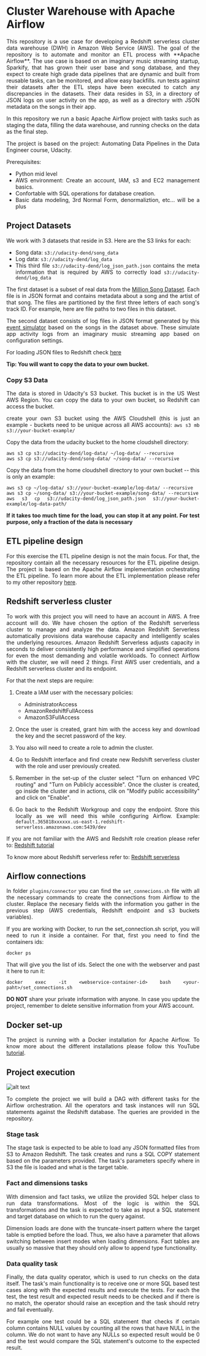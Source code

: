 # Cluster Warehouse with Apache Airflow

<div align="justify">
This repository is a use case for developing a Redshift serverless cluster data warehouse (DWH) in Amazon Web Service (AWS).
The goal of the repository is to automate and monitor an ETL process with **Apache Airflow**. The use case is based on an
imaginary music streaming startup, Sparkify, that has grown their user base and song database, and they 
 expect to create high grade data pipelines that are dynamic and 
built from reusable tasks, can be monitored, and allow easy backfills. run tests against their datasets after the ETL 
steps have been executed to catch any discrepancies in the datasets. Their data resides in S3, in a directory of 
JSON logs on user activity on the app, as well as a directory with JSON metadata on the songs in their app.


In this repository we run a basic Apache Airflow project with tasks such as staging the data, filling the data warehouse,
and running checks on the data as the final step. 


The project is based on the project: Automating Data Pipelines in the Data Engineer course, Udacity.


Prerequisites:
* Python mid level
* AWS environment: Create an account, IAM, s3 and EC2 management basics. 
* Confortable with SQL operations for database creation. 
* Basic data modeling, 3rd Normal Form, denormaliztion, etc... will be a plus


## Project Datasets


We work with 3 datasets that reside in S3. Here are the S3 links for each:


* Song data: `s3://udacity-dend/song_data`
* Log data: `s3://udacity-dend/log_data`
* This third file `s3://udacity-dend/log_json_path.json` contains the meta information that is required by AWS to
correctly load `s3://udacity-dend/log_data`

The first dataset is a subset of real data from the [Million Song Dataset](http://millionsongdataset.com/). Each file is in JSON format and contains 
metadata about a song and the artist of that song. The files are partitioned by the first three letters of each song's 
track ID. For example, here are file paths to two files in this dataset.

The second dataset consists of log files in JSON format generated by this [event simulator](https://github.com/Interana/eventsim) based on the songs in the 
dataset above. These simulate app activity logs from an imaginary music streaming app based on configuration settings.

For loading JSON files to Redshift check [here](https://hevodata.com/learn/json-to-redshift/)

**Tip: You will want to copy the data to your own bucket.**


### Copy S3 Data

The data is stored in Udacity's S3 bucket. This bucket is in the US West AWS Region. 
You can copy the data to your own bucket, so Redshift can access the bucket.

create your own S3 bucket using the AWS Cloudshell (this is just an example - buckets need to be unique across all AWS accounts): 
`aws s3 mb s3://your-bucket-example/`

Copy the data from the udacity bucket to the home cloudshell directory:
```
aws s3 cp s3://udacity-dend/log-data/ ~/log-data/ --recursive
aws s3 cp s3://udacity-dend/song-data/ ~/song-data/ --recursive
```
Copy the data from the home cloudshell directory to your own bucket -- this is only an example: 

```
aws s3 cp ~/log-data/ s3://your-bucket-example/log-data/ --recursive
aws s3 cp ~/song-data/ s3://your-bucket-example/song-data/ --recursive
aws s3 cp s3://udacity-dend/log_json_path.json s3://your-bucket-example/log-data-path/ 
```
**If it takes too much time for the load, you can stop it at any point. 
For test purpose, only a fraction of the data is necessary**

## ETL pipeline design

For this exercise the ETL pipeline design is not the main focus. For that, the repository contain all the necessary resources
for the ETL pipeline design. The project is based on the Apache Airflow implementation orchestrating the ETL pipeline. 
To learn more about the ETL implementation please refer to my other repository [here]().


## Redshift serverless cluster


To work with this project you will need to have an account in AWS. A free account will do. We have chosen the option of
the Redshift serverless cluster to manage and analyze the data. Amazon Redshift Serverless automatically provisions 
data warehouse capacity and intelligently scales the underlying resources. Amazon Redshift Serverless adjusts capacity 
in seconds to deliver consistently high performance and simplified operations for even the most demanding and volatile
workloads. To connect Airflow with the cluster, we will need 2 things. First AWS user credentials, and a Redshift
serverless cluster and its endpoint. 

For that the next steps are require:
1. Create a IAM user with the necessary policies:
   * AdministratorAccess
   * AmazonRedshiftFullAccess
   * AmazonS3FullAccess


2. Once the user is created, grant him with the access key and download the key and the secret password of the key. 
3. You also will need to create a role to admin the cluster. 
 
3. Go to Redshift interface and find create new Redshift serverless cluster with the role and user previously created.
4. Remember in the set-up of the cluster select "Turn on enhanced VPC routing" and "Turn on Publicly accessible". 
Once the cluster is created, go inside the cluster and in actions, clik on "Modify public accessibility" and click on 
"Enable". 
5. Go back to the Redshift Workgroup and copy the endpoint. Store this locally as we will need this while configuring 
Airflow. Example: `default.365818xxxxxx.us-east-1.redshift-serverless.amazonaws.com:5439/dev`

If you are not familiar with the AWS and Redshift role creation please refer to: [Redshift tutorial](https://docs.aws.amazon.com/redshift/latest/dg/tutorials-redshift.html)


To know more about Redshift serverless refer to: [Redshift serverless](https://docs.aws.amazon.com/redshift/latest/mgmt/serverless-whatis.html)

## Airflow connections

In folder `plugins/connector` you can find the `set_connecions.sh` file  with all the necessary commands 
to create the connections from Airflow to the cluster. Replace the necesary fields with the information 
you gather in the previous step (AWS credentials, Redshift endpoint and s3 buckets variables).

If you are working with Docker, to run the set_connection.sh script, you will need to run it inside
a container. For that, first you need to find the containers ids:
```
docker ps 
```
That will give you the list of ids. Select the one with the webserver and past it here to run it:

```
docker exec -it <webservice-container-id> bash <your-paht>/set_connections.sh
```

**DO NOT** share your private information with anyone. In case you update the project, remember to delete sensitive information 
from your AWS account.

## Docker set-up

The project is running with a Docker installation for Apache Airflow. 
To know more about the different installations please follow this YouTube [tutorial](https://www.youtube.com/watch?v=K9AnJ9_ZAXE).

## Project execution
![alt text](https://github.com/deepSalva/Data_Pipeline_Airflow/blob/main/dags/DAG%20estructure.png "working DAG")

To complete the project we will build a DAG with different tasks for the Airflow orchestration. 
All the operators and task instances will run SQL statements against the Redshift database. The queries
are provided in the repository. 

### Stage task
The stage task is expected to be able to load any JSON formatted files from S3 to Amazon Redshift.
The task creates and runs a SQL COPY statement based on the parameters provided. The task's 
parameters specify where in S3 the file is loaded and what is the target table. 

### Fact and dimensions tasks
With dimension and fact tasks, we utilize the provided SQL helper class to run data
transformations. Most of the logic is within the SQL transformations and the task is 
expected to take as input a SQL statement and target database on which to run the query 
against. 

Dimension loads are done with the truncate-insert pattern where the target table 
is emptied before the load. Thus, we also have a parameter that allows switching 
between insert modes when loading dimensions. Fact tables are usually so massive that they 
should only allow to append type functionality.

### Data quality task 
Finally, the data quality operator, which is used to run checks on the 
data itself. The task's main functionality is to receive one or more SQL based test cases 
along with the expected results and execute the tests. For each the test, the test result and 
expected result needs to be checked and if there is no match, the operator should raise an 
exception and the task should retry and fail eventually.

For example one test could be a SQL statement that checks if certain column contains NULL 
values by counting all the rows that have NULL in the column. We do not want to have any NULLs 
so expected result would be 0 and the test would compare the SQL statement's 
outcome to the expected result.

</div>
